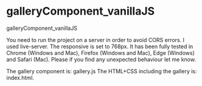 # galleryComponent_vanillaJS
galleryComponent_vanillaJS

You need to run the project on a server in order to avoid CORS errors.
I used live-server.
The responsive is set to 768px.
It has been fully tested in Chrome (Windows and Mac), Firefox (Windows and Mac), Edge (Windows) and Safari (Mac).
Please if you find any unexpected behaviour let me know.

The gallery component is: gallery.js
The HTML+CSS including the gallery is: index.html.